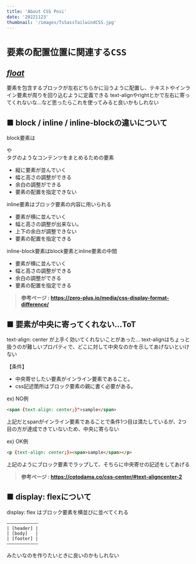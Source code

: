 ```yaml
---
title: 'About CSS Posi'
date: '20221123'
thumbnail: '/images/TsSassTailwindCSS.jpg'
---
```


# **`要素の配置位置に関連するCSS`**

## ***[float](https://developer.mozilla.org/ja/docs/Web/CSS/float)***

要素を包含するブロックが左右どちらかに沿うように配置し、テキストやインライン要素が周りを回り込むように定義できる
text-alignやrightとかで左右に寄ってくれないな...など思ったらこれを使ってみると良いかもしれない


## **■ block / inline / inline-blockの違いについて**

block要素は<div>や<section>タグのようなコンテンツをまとめるための要素
- 縦に要素が並んでいく
- 幅と高さの調整ができる
- 余白の調整ができる
- 要素の配置を指定できない

inline要素はブロック要素の内容に用いられる
- 要素が横に並んでいく
- 幅と高さの調整が出来ない。
- 上下の余白が調整できない
- 要素の配置を指定できる

inline-block要素はblock要素とinline要素の中間
- 要素が横に並んでいく
- 幅と高さの調整ができる
- 余白の調整ができる
- 要素の配置を指定できる

> **参考ページ : <https://zero-plus.io/media/css-display-format-difference/>**

## **■ 要素が中央に寄ってくれない...ToT**

text-align: center が上手く効いてくれないことがあった...
text-alignはちょっと扱うのが難しいプロパティで、どこに対して中央なのかを示してあげないといけない

【条件】
- 中央寄せしたい要素がインライン要素であること。
- css記述箇所はブロック要素の親に書く必要がある。

ex)
NG例
```html
<span {text-align: center;}">sample</span>
```
上記だとspanがインライン要素であることで条件1つ目は満たしているが、2つ目の方が達成できていないため、中央に寄らない

ex)
OK例
```html
<p {text-align: center;}><span>sample</span></p>
```
上記のようにブロック要素でラップして、そちらに中央寄せの記述をしてあげる

> **参考ページ : <https://cotodama.co/css-center/#text-aligncenter-2>**

## **■ display: flexについて**
display: flex
はブロック要素を横並びに並べてくれる
```Text
――――――――――――
| [header] |
| [body]   |
| [footer] |
――――――――――――
```
みたいなのを作りたいときに良いのかもしれない
